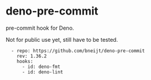 # deno-pre-commit

pre-commit hook for Deno.

Not for public use yet, still have to be tested.

```
  - repo: https://github.com/bneijt/deno-pre-commit
    rev: 1.36.2
    hooks:
      - id: deno-fmt
      - id: deno-lint
```
